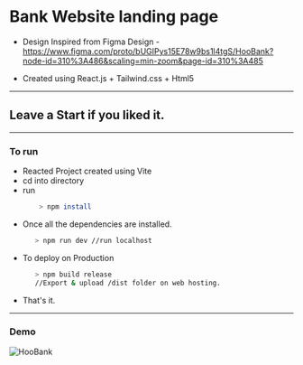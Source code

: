 # Bank Website landing page
+ Design Inspired from Figma Design - https://www.figma.com/proto/bUGIPys15E78w9bs1l4tgS/HooBank?node-id=310%3A486&scaling=min-zoom&page-id=310%3A485

+ Created using React.js + Tailwind.css + Html5
---
## Leave a Start if you liked it.
---
### To run
+ Reacted Project created using Vite
+ cd into directory
+ run <br> 
    ``` bash 
        > npm install
    ```
+ Once all the dependencies are installed. <br>
     ``` bash 
        > npm run dev //run localhost
    ```
+ To deploy on Production 
     ``` bash 
        > npm build release 
        //Export & upload /dist folder on web hosting.
    ```
+ That's it.
---
### Demo
![HooBank](https://i.ibb.co/BK1Hn0x/Screenshot-2022-08-08-at-4-05-48-PM.png) 